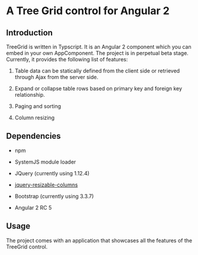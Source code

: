 # A Tree Grid control for Angular 2 

## Introduction

TreeGrid is written in Typscript. It is an Angular 2 component which you can embed in your own AppComponent. The project is in perpetual beta stage. Currently, it provides the following list of features:

1. Table data can be statically defined from the client side or retrieved through Ajax from the server side.

1. Expand or collapse table rows based on primary key and foreign key relationship.

1. Paging and sorting

1. Column resizing

## Dependencies

- npm

- SystemJS module loader

- JQuery (currently using 1.12.4)

- [jquery-resizable-columns](https://github.com/dobtco/jquery-resizable-columns)

- Bootstrap (currently using 3.3.7)

- Angular 2 RC 5

## Usage

The project comes with an application that showcases all the features of the TreeGrid control.




